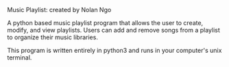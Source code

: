 Music Playlist:
created by Nolan Ngo

A python based music playlist program that allows the user to create, modify, and view playlists. Users can add and remove songs from a playlist to organize their music libraries.

This program is written entirely in python3 and runs in your computer's unix terminal.